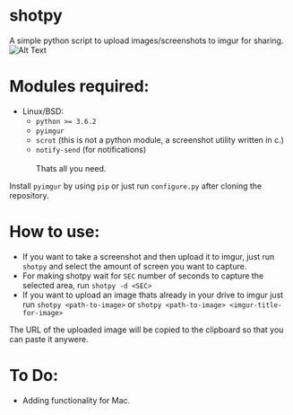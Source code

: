 # shotpy
A simple python script to upload images/screenshots to imgur for sharing.
<br>
![Alt Text](https://github.com/AyushBhat/shotpy/raw/master/demo.gif)

# Modules required:
* Linux/BSD:
    * `python >= 3.6.2`
    * `pyimgur` 
    * `scrot` (this is not a python module, a screenshot utility written in c.)
    * `notify-send` (for notifications) <br> <br>
Thats all you need.

Install `pyimgur` by using `pip` or just run `configure.py` after cloning the repository.

# How to use:
* If you want to take a screenshot and then upload it to imgur, just run `shotpy` and select the amount of screen you want to capture.
* For making shotpy wait for `SEC` number of seconds to capture the selected area, run `shotpy -d <SEC>`
* If you want to upload an image thats already in your drive to imgur just run `shotpy <path-to-image>` or `shotpy <path-to-image> <imgur-title-for-image>`

The URL of the uploaded image will be copied to the clipboard so that you can paste it anywere.

# To Do:
* Adding functionality for Mac.
